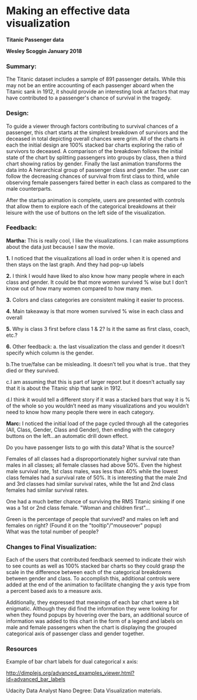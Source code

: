 # Making an effective data visualization
**Titanic Passenger data**

**Wesley Scoggin January 2018**

### Summary:
The Titanic dataset includes a sample of 891 passenger details. While this may not be an entire accounting of each passenger aboard when the Titanic sank in 1912, it should provide an interesting look at factors that may have contributed to a passenger's chance of survival in the tragedy.

### Design:
To guide a viewer through factors contributing to survival chances of a passenger, this chart starts at the simplest breakdown of survivors and the deceased in total depicting overall chances were grim. All of the charts in each the initial design are 100% stacked bar charts exploring the ratio of survivors to deceased. A comparison of the breakdown follows the initial state of the chart by splitting passengers into groups by class, then a third chart showing ratios by gender. Finally the last animation transforms the data into A hierarchical group of passenger class and gender. The user can follow the decreasing chances of survival from first class to third, while observing female passengers faired better in each class as compared to the male counterparts.

After the startup animation is complete, users are presented with controls that allow them to explore each of the categorical breakdowns at their leisure with the use of buttons on the left side of the visualization.


### Feedback:
**Martha:**
This is really cool, I like the visualizations. I can make assumptions about the data just because I saw the movie.

**1.** I noticed that the visualizations all load in order when it is opened and then stays on the last graph. And they had pop-up labels

**2.** I think I would have liked to also know how many people where in each class and gender. It could be that more women survived % wise but I don’t know out of how many women compared to how many men.

**3.** Colors and class categories are consistent making it easier to process.

**4.** Main takeaway is that more women survived % wise in each class and overall

**5.** Why is class 3 first before class 1 & 2? Is it the same as first class, coach, etc.?

**6.** Other feedback:
  a. the last visualization the class and gender it doesn’t specify which column is the gender.

  b.The true/false can be misleading. It doesn’t tell you what is true.. that they died or they survived.

  c.I am assuming that this is part of larger report but it doesn’t actually say that it is about the Titanic ship that sank in 1912.

  d.I think it would tell a different story if it was a stacked bars that way it is  % of the whole so you wouldn’t need as many visualizations and you wouldn’t need to know how many people there were in each category.

**Marc:**
I noticed the initial load of the page cycled through all the categories (All, Class, Gender, Class and Gender), then ending with the category buttons on the left...an automatic drill down effect.

Do you have passenger lists to go with this data?  What is the source?

Females of all classes had a disproportionately higher survival rate than males in all classes; all female classes had above 50%.  Even the highest male survival rate, 1st class males, was less than 40% while the lowest class females had a survival rate of 50%.  It is interesting that the male 2nd and 3rd classes had similar survival rates, while the 1st and 2nd class females had similar survival rates.  

One had a much better chance of surviving the RMS Titanic sinking if one was a 1st or 2nd class female.  "Woman and children first"...

Green is the percentage of people that survived? and males on left and females on right? (Found it on the "tooltip"/"mouseover" popup)  
What was the total number of people?

### Changes to Final Visualization:
Each of the users that contributed feedback seemed to indicate their wish to see counts as well as 100% stacked bar charts so they could grasp the scale in the difference between each of the categorical breakdowns between gender and class. To accomplish this, additional controls were added at the end of the animation to facilitate changing the y axis type from a percent based axis to a measure axis.

Additionally, they expressed that meanings of each bar chart were a bit enigmatic. Although they did find the information they were looking for when they found popups by hovering over the bars, an additional source of information was added to this chart in the form of a legend and labels on male and female passengers when the chart is displaying the grouped categorical axis of passenger class and gender together.

### Resources
Example of bar chart labels for dual categorical x axis:

http://dimplejs.org/advanced_examples_viewer.html?id=advanced_bar_labels

Udacity Data Analyst Nano Degree: Data Visualization materials.

